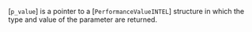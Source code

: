 [`p_value`] is a pointer to a [`PerformanceValueINTEL`] structure
in which the type and value of the parameter are returned.